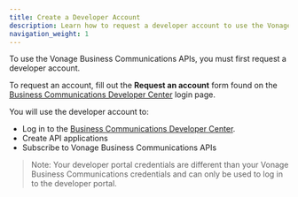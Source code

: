```yaml
---
title: Create a Developer Account
description: Learn how to request a developer account to use the Vonage Business Communications APIs
navigation_weight: 1
---
```


To use the Vonage Business Communications APIs, you must first request a developer account. 

To request an account, fill out the **Request an account** form found on the [Business Communications Developer Center](https://apimanager.uc.vonage.com/store/) login page.

You will use the developer account to:

* Log in to the [Business Communications Developer Center](https://apimanager.uc.vonage.com/store/).
* Create API applications
* Subscribe to Vonage Business Communications APIs

> Note: Your developer portal credentials are different than your Vonage Business Communications credentials and can only be used to log in to the developer portal.
